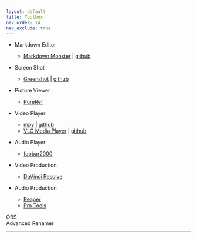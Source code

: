 ```yaml
---
layout: default
title: Toolbox
nav_order: 14
nav_exclude: true
---
```


- Markdown Editor
    - [Markdown Monster](https://markdownmonster.west-wind.com) | [github](https://github.com/RickStrahl/MarkdownMonster)

- Screen Shot
    - [Greenshot](https://getgreenshot.org) | [github](https://github.com/greenshot/greenshot)

- Picture Viewer
    - [PureRef](https://www.pureref.com)

- Video Player
    - [mpv](https://mpv.io) | [github](https://github.com/mpv-player/mpv)
    - [VLC Media Player](https://www.videolan.org/vlc) | [github](https://github.com/videolan/vlc)

- Audio Player
    - [foobar2000](https://www.foobar2000.org)

- Video Production
    - [DaVinci Resolve](https://www.blackmagicdesign.com/products/davinciresolve)

- Audio Production
    - [Reaper](https://www.reaper.fm)
    - [Pro Tools](https://www.avid.com/pro-tools)

OBS  
Advanced Renamer

***